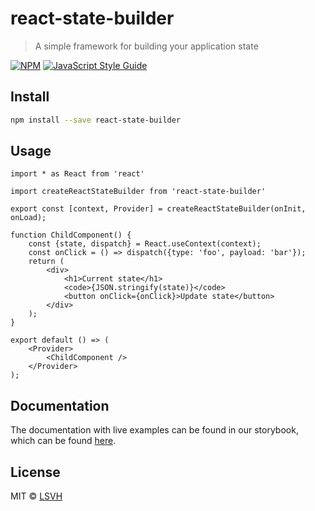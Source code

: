 # react-state-builder

> A simple framework for building your application state 

[![NPM](https://img.shields.io/npm/v/react-state-builder.svg)](https://www.npmjs.com/package/react-state-builder) [![JavaScript Style Guide](https://img.shields.io/badge/code_style-standard-brightgreen.svg)](https://standardjs.com)

## Install

```bash
npm install --save react-state-builder
```

## Usage

```tsx
import * as React from 'react'

import createReactStateBuilder from 'react-state-builder'

export const [context, Provider] = createReactStateBuilder(onInit, onLoad);

function ChildComponent() {
    const {state, dispatch} = React.useContext(context);
    const onClick = () => dispatch({type: 'foo', payload: 'bar'});
    return (
        <div>
            <h1>Current state</h1>
            <code>{JSON.stringify(state)}</code>
            <button onClick={onClick}>Update state</button>
        </div>
    );
}

export default () => (
    <Provider>
        <ChildComponent />
    </Provider>
);
```

## Documentation

The documentation with live examples can be found in our storybook, which can be found
[here](https://lsvh.github.io/react-state-builder/).

## License

MIT © [LSVH](https://github.com/LSVH)
